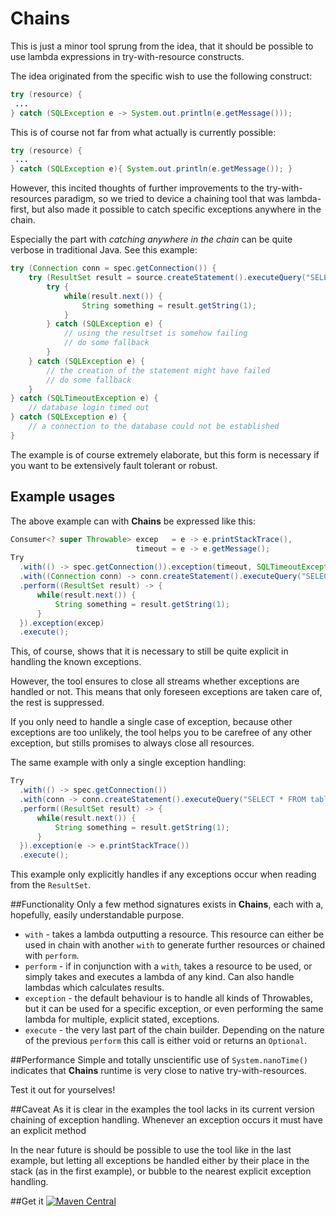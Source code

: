 # Chains

This is just a minor tool sprung from the idea, that it should be possible to use lambda expressions in try-with-resource constructs.

The idea originated from the specific wish to use the following construct:
```java
try (resource) {
 ...
} catch (SQLException e -> System.out.println(e.getMessage()));
```

This is of course not far from what actually is currently possible:
```java
try (resource) {
 ...
} catch (SQLException e){ System.out.println(e.getMessage()); }
``` 

However, this incited thoughts of further improvements to the try-with-resources paradigm, so we tried to device a chaining tool that was lambda-first, but also made it possible to catch specific exceptions anywhere in the chain.

Especially the part with *catching anywhere in the chain* can be quite verbose in traditional Java.
See this example:
```java
try (Connection conn = spec.getConnection()) {
    try (ResultSet result = source.createStatement().executeQuery("SELECT * FROM table")) {
        try {
            while(result.next()) {
                String something = result.getString(1);
            }
        } catch (SQLException e) {
            // using the resultset is somehow failing
            // do some fallback
        }
    } catch (SQLException e) {
        // the creation of the statement might have failed
        // do some fallback
    }
} catch (SQLTimeoutException e) {
    // database login timed out
} catch (SQLException e) {
    // a connection to the database could not be established
}
```

The example is of course extremely elaborate, but this form is necessary if you want to be extensively fault tolerant or robust.

## Example usages

The above example can with **Chains** be expressed like this:
```java
Consumer<? super Throwable> excep   = e -> e.printStackTrace(),
                            timeout = e -> e.getMessage();
Try
  .with(() -> spec.getConnection()).exception(timeout, SQLTimeoutException.class).exception(excep, SQLException.class)
  .with((Connection conn) -> conn.createStatement().executeQuery("SELECT * FROM table")).exception(excep)
  .perform((ResultSet result) -> {
      while(result.next()) {
          String something = result.getString(1);
      }
  }).exception(excep)
  .execute();
```

This, of course, shows that it is necessary to still be quite explicit in handling the known exceptions.

However, the tool ensures to close all streams whether exceptions are handled or not. This means that only foreseen exceptions are taken care of, the rest is suppressed.

If you only need to handle a single case of exception, because other exceptions are too unlikely, the tool helps you to be carefree of any other exception, but stills promises to always close all resources.

The same example with only a single exception handling:
```java
Try
  .with(() -> spec.getConnection())
  .with(conn -> conn.createStatement().executeQuery("SELECT * FROM table"))
  .perform((ResultSet result) -> {
      while(result.next()) {
          String something = result.getString(1);
      }
  }).exception(e -> e.printStackTrace())
  .execute();
```
This example only explicitly handles if any exceptions occur when reading from the `ResultSet`.


##Functionality
Only a few method signatures exists in **Chains**, each with a, hopefully, easily understandable purpose.

* `with` - takes a lambda outputting a resource. This resource can either be used in chain with another `with` to generate further resources or chained with `perform`.
* `perform` - if in conjunction with a `with`, takes a resource to be used, or simply takes and executes a lambda of any kind. Can also handle lambdas which calculates results.
* `exception` - the default behaviour is to handle all kinds of Throwables, but it can be used for a specific exception, or even performing the same lambda for multiple, explicit stated, exceptions.
* `execute` - the very last part of the chain builder. Depending on the nature of the previous `perform` this call is either void or returns an `Optional`.

##Performance
Simple and totally unscientific use of `System.nanoTime()` indicates that **Chains** runtime is very close to native try-with-resources.

Test it out for yourselves!

##Caveat
As it is clear in the examples the tool lacks in its current version chaining of exception handling. Whenever an exception occurs it must have an explicit method

In the near future is should be possible to use the tool like in the last example, but letting all exceptions be handled either by their place in the stack (as in the first example), or bubble to the nearest explicit exception handling.

##Get it
[![Maven Central](https://maven-badges.herokuapp.com/maven-central/net.javapla.chains/chains/badge.svg)](https://maven-badges.herokuapp.com/maven-central/net.javapla.chains/chains)